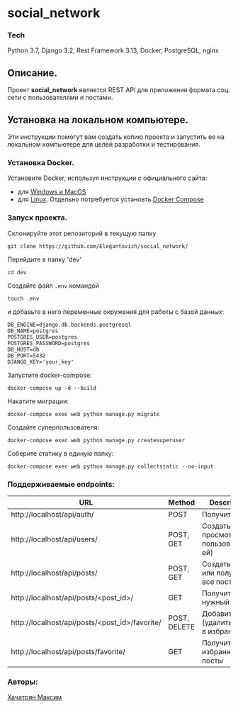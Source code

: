 # social_network

### Tech
Python 3.7, Django 3.2, Rest Framework 3.13, Docker, PostgreSQL, nginx

## Описание.

Проект **social_network** является REST API для приложения формата соц. сети с пользователями и постами.

## Установка на локальном компьютере.
Эти инструкции помогут вам создать копию проекта и запустить ее на локальном компьютере для целей разработки и тестирования.

### Установка Docker.
Установите Docker, используя инструкции с официального сайта:
- для [Windows и MacOS](https://www.docker.com/products/docker-desktop)
- для [Linux](https://docs.docker.com/engine/install/ubuntu/). Отдельно потребуется установть [Docker Compose](https://docs.docker.com/compose/install/)

### Запуск проекта.
Склонируйте этот репозиторий в текущую папку
```
git clone https://github.com/Elegantovich/social_network/
```
Перейдите в папку 'dev'
```
cd dev
```
Создайте файл `.env` командой
```
touch .env
```
и добавьте в него переменные окружения для работы с базой данных:
```
DB_ENGINE=django.db.backends.postgresql
DB_NAME=postgres
POSTGRES_USER=postgres
POSTGRES_PASSWORD=postgres
DB_HOST=db
DB_PORT=5432 
DJANGO_KEY='your_key'
```
Запустите docker-compose:
```
docker-compose up -d --build
```
Накатите миграции:
```
docker-compose exec web python manage.py migrate
```
Создайте суперпользователя:
```
docker-compose exec web python manage.py createsuperuser
```
Соберите статику в единую папку:
```
docker-compose exec web python manage.py collectstatic --no-input
```


### Поддерживаемые endpoints:

| URL| Method | Description |
| ------ | ------ | ------ |
| http://localhost/api/auth/ | POST | Получить токен |
| http://localhost/api/users/ | POST, GET | Создать, просмотреть пользователя(-ей) |
| http://localhost/api/posts/ | POST, GET | Создать пост или получить все посты|
| http://localhost/api/posts/<post_id>/ | GET | Получить нужный блог |
| http://localhost/api/posts/<post_id>/favorite/ | POST, DELETE | Добавить (удалить) пост в избранное |
| http://localhost/api/posts/favorite/ | GET | Получить все избранные посты |


### Авторы:

[Хачатрян Максим](https://github.com/Elegantovich)<br>

